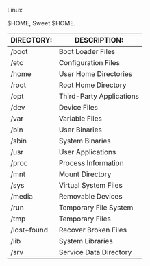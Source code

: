 Linux

$HOME, Sweet $HOME.

|  DIRECTORY:  |  DESCRIPTION:              |
| ------------ | -------------------------- |
|/boot         |  Boot Loader Files         |
|/etc          |  Configuration Files       |
|/home         |  User Home Directories     |
|/root         |  Root Home Directory       |
|/opt          |  Third-Party Applications  |
|/dev          |  Device Files              |
|/var          |  Variable Files            |
|/bin          |  User Binaries             |
|/sbin         |  System Binaries           |
|/usr          |  User Applications         |
|/proc         |  Process Information       |
|/mnt          |  Mount Directory           |
|/sys          |  Virtual System Files      |
|/media        |  Removable Devices         |
|/run          |  Temporary File System     |
|/tmp          |  Temporary Files           |
|/lost+found   |  Recover Broken Files      |
|/lib          |  System Libraries          |
|/srv          |  Service Data Directory    |
